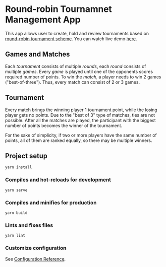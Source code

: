 # Round-robin Tournamnet Management App

This app allows user to create, hold and review tournaments based on [round-robin tournament scheme](https://en.wikipedia.org/wiki/Round-robin_tournament). You can watch live demo [here](https://eexmellie.github.io/rr-tournament-app/).

## Games and Matches
Each *tournament* consists of multiple *rounds*,  each *round* consists of multiple *games*.
Every *game* is played until one of the opponents scores required number of points. To win the *match*, a player needs to win 2 games ("best-of-three"). Thus, every match can consist of 2 or 3 games.

## Tournament
Every match brings the winning player 1 tournament point, while the losing player gets no points. Due to the "best of 3" type of matches, ties are not possible.
After all the matches are played, the participant with the biggest number of points becomes the winner of the tournament.

For the sake of simplicity, if two or more players have the same number of points, all of them are ranked equally, so there may be multiple winners.

## Project setup
```
yarn install
```

### Compiles and hot-reloads for development
```
yarn serve
```

### Compiles and minifies for production
```
yarn build
```

### Lints and fixes files
```
yarn lint
```

### Customize configuration
See [Configuration Reference](https://cli.vuejs.org/config/).
